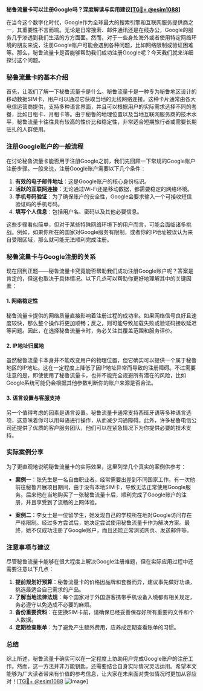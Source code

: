 **秘鲁流量卡可以注册Google吗？深度解读与实用建议[[TG💪+ @esim1088](https://t.me/s/esim1088)]**

在当今这个数字化时代，Google作为全球最大的搜索引擎和互联网服务提供商之一，其重要性不言而喻。无论是日常搜索、邮件通讯还是在线办公，Google的服务几乎渗透到我们生活的方方面面。然而，对于一些身处海外或者使用特定网络环境的朋友来说，注册Google账户可能会遇到各种问题，比如网络限制或验证困难等。那么，秘鲁流量卡是否能够帮助我们成功注册Google呢？今天我们就来详细探讨这个问题。

### 秘鲁流量卡的基本介绍

首先，让我们了解一下秘鲁流量卡是什么。秘鲁流量卡是一种专为秘鲁地区设计的移动数据SIM卡，用户可以通过它获取当地的无线网络连接。这种卡片通常由各大电信运营商提供，支持多种语言界面，并且可以根据用户的实际需求选择不同的套餐，比如日租卡、月租卡等。由于秘鲁的地理位置以及当地互联网服务商的技术水平，秘鲁流量卡往往具有较高的性价比和稳定性，非常适合短期旅行者或需要长期驻扎的人群使用。

### 注册Google账户的一般流程

在讨论秘鲁流量卡能否用于注册Google之前，我们先回顾一下常规的Google账户注册步骤。一般来说，注册Google账户需要以下几个条件：

1. **有效的电子邮件地址**：这是Google账户的核心身份标识。
2. **活跃的互联网连接**：无论通过Wi-Fi还是移动数据，都需要稳定的网络环境。
3. **手机号码验证**：为了确保账户的安全性，Google会要求输入一个可接收短信验证码的手机号码。
4. **填写个人信息**：包括用户名、密码以及其他必要信息。

这些步骤看似简单，但对于某些特殊网络环境下的用户而言，可能会面临诸多挑战。例如，如果你所在的国家对Google服务有限制，或者你的IP地址被误认为来自受限区域，那么就可能无法顺利完成注册。

### 秘鲁流量卡与Google注册的关系

现在回到正题——秘鲁流量卡究竟能否帮助我们成功注册Google账户呢？答案是肯定的，但这也取决于具体情况。以下几点可以帮助你更好地理解其中的关键因素：

#### 1. 网络稳定性
秘鲁流量卡提供的网络质量直接影响着注册过程的成功率。如果网络信号良好且速度较快，那么整个操作将更加顺畅；反之，则可能导致加载失败或验证码接收延迟等问题。因此，在选择秘鲁流量卡时，务必关注其覆盖范围和服务评价。

#### 2. IP地址归属地
虽然秘鲁流量卡本身并不能改变用户的物理位置，但它确实可以提供一个属于秘鲁地区的IP地址。这在一定程度上降低了因IP地址异常而导致的注册障碍。不过需要注意的是，即使使用了秘鲁流量卡，也并不能完全规避所有潜在的风险，比如Google系统可能仍会根据其他参数判断你的账户来源是否合法。

#### 3. 语言设置与客服支持
另一个值得考虑的因素是语言设置。秘鲁流量卡通常支持西班牙语等多种语言选项，这意味着你可以用母语进行操作，从而减少沟通障碍。此外，许多秘鲁电信公司还提供了优质的客户服务团队，他们可以在紧急情况下为你提供必要的技术支持。

### 实际案例分享

为了更直观地说明秘鲁流量卡的实际效果，这里列举几个真实的案例供参考：

- **案例一**：张先生是一名自由职业者，经常需要出差到不同国家工作。有一次他前往秘鲁开展项目期间，由于没有本地SIM卡，导致无法正常使用Google服务。后来他在当地购买了一张秘鲁流量卡后，顺利完成了Google账户的注册，并且享受到了流畅的上网体验。
  
- **案例二**：李女士是一位留学生，她发现自己的学校所在地对Google访问存在严格限制。经过多方尝试后，她决定尝试使用秘鲁流量卡作为解决方案。最终，她不仅成功注册了Google账户，而且还能正常浏览网页、发送邮件等。

### 注意事项与建议

尽管秘鲁流量卡能够在很大程度上解决Google注册难题，但在实际应用过程中还需要注意以下几点：

1. **提前规划好预算**：秘鲁流量卡的价格因品牌和套餐而异，建议事先做好功课，挑选最适合自己需求的产品。
2. **了解当地法律法规**：每个国家对于外国游客携带手机设备入境都有相关规定，务必遵守以免造成不必要的麻烦。
3. **备份重要资料**：在更换SIM卡前，请确保已经妥善保存好所有重要的文件和个人数据。
4. **定期检查账单**：为了避免产生额外费用，应养成定期查看账单的习惯。

### 总结

综上所述，秘鲁流量卡确实可以在一定程度上协助用户完成Google账户的注册工作。然而，这一方法并非万能钥匙，还需要结合自身实际情况灵活运用。希望本文能够为广大读者带来有价值的参考信息，让大家在未来面对类似情况时更加从容应对！[[TG💪+ @esim1088](https://t.me/s/esim1088) ![Image](https://i.postimg.cc/4NQfJmqS/Snipaste-2025-05-13-00-14-12.png)]